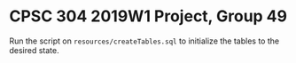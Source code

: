 # CPSC 304 2019W1 Project, Group 49

Run the script on `resources/createTables.sql` to initialize the tables to the desired state.
